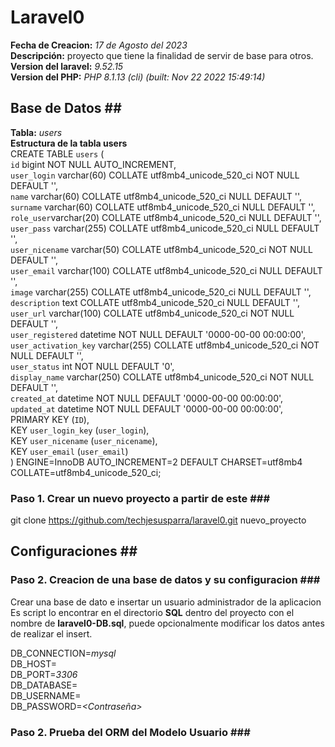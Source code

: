 # Laravel0 <br />
**Fecha de Creacion:** _17 de Agosto del 2023_ <br />
**Descripción:** proyecto que tiene la finalidad de servir de base para otros.<br />
**Version del laravel:** _9.52.15_ <br />
**Version del PHP:** _PHP 8.1.13 (cli) (built: Nov 22 2022 15:49:14)_ <br />

## Base de Datos ## <br />
**Tabla:** _users_ <br />
**Estructura de la tabla users** <br />
CREATE TABLE `users` ( <br />
  `id` bigint NOT NULL AUTO_INCREMENT, <br />
  `user_login` varchar(60) COLLATE utf8mb4_unicode_520_ci NOT NULL DEFAULT '', <br />
  `name` varchar(60) COLLATE utf8mb4_unicode_520_ci NULL DEFAULT '', <br />
  `surname` varchar(60) COLLATE utf8mb4_unicode_520_ci NULL DEFAULT '', <br />
  `role_user`varchar(20) COLLATE utf8mb4_unicode_520_ci NULL DEFAULT '', <br />
  `user_pass` varchar(255) COLLATE utf8mb4_unicode_520_ci NULL DEFAULT '', <br />
  `user_nicename` varchar(50) COLLATE utf8mb4_unicode_520_ci NOT NULL DEFAULT '', <br />
  `user_email` varchar(100) COLLATE utf8mb4_unicode_520_ci NULL DEFAULT '', <br />
  `image` varchar(255) COLLATE utf8mb4_unicode_520_ci NULL DEFAULT '', <br />
  `description` text COLLATE utf8mb4_unicode_520_ci NULL DEFAULT '', <br />
  `user_url` varchar(100) COLLATE utf8mb4_unicode_520_ci NOT NULL DEFAULT '', <br />
  `user_registered` datetime NOT NULL DEFAULT '0000-00-00 00:00:00', <br />
  `user_activation_key` varchar(255) COLLATE utf8mb4_unicode_520_ci NOT NULL DEFAULT '', <br />
  `user_status` int NOT NULL DEFAULT '0', <br />
  `display_name` varchar(250) COLLATE utf8mb4_unicode_520_ci NOT NULL DEFAULT '', <br />
  `created_at` datetime NOT NULL DEFAULT '0000-00-00 00:00:00', <br />
  `updated_at` datetime NOT NULL DEFAULT '0000-00-00 00:00:00', <br />
  PRIMARY KEY (`ID`), <br />
  KEY `user_login_key` (`user_login`), <br />
  KEY `user_nicename` (`user_nicename`), <br />
  KEY `user_email` (`user_email`) <br />
) ENGINE=InnoDB  AUTO_INCREMENT=2 DEFAULT CHARSET=utf8mb4 COLLATE=utf8mb4_unicode_520_ci; <br />


### Paso 1. Crear un nuevo proyecto a partir de este ### <br />
git clone https://github.com/techjesusparra/laravel0.git nuevo_proyecto <br />

## Configuraciones ## <br />
### Paso 2. Creacion de una base de datos y su configuracion ### <br />
Crear una base de dato e insertar un usuario administrador de la aplicacion
Es script lo encontrar en el directorio **SQL** dentro del proyecto con el nombre de **laravel0-DB.sql**, puede opcionalmente modificar los datos antes de realizar el insert.

DB_CONNECTION=_mysql_ <br />
DB_HOST=_<Servidor de la base de datos>_ <br />
DB_PORT=_3306_ <br />
DB_DATABASE=_<Nombre de la base de datos>_ <br />
DB_USERNAME=_<Usuario de la base de datos>_ <br />
DB_PASSWORD=_<Contraseña>_ <br />

### Paso 2. Prueba del ORM del Modelo Usuario ### <br />